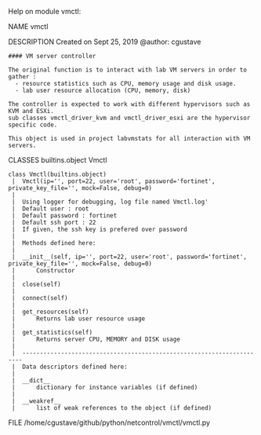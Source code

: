 Help on module vmctl:

NAME
    vmctl

DESCRIPTION
    Created on Sept 25, 2019
    @author: cgustave
    
    #### VM server controller
    
    The original function is to interact with lab VM servers in order to gather :
      - resource statistics such as CPU, memory usage and disk usage.
      - lab user resource allocation (CPU, memory, disk)
    
    The controller is expected to work with different hypervisors such as KVM and ESXi.
    sub classes vmctl_driver_kvm and vmctl_driver_esxi are the hypervisor specific code.
    
    This object is used in project labvmstats for all interaction with VM servers.

CLASSES
    builtins.object
        Vmctl
    
    class Vmctl(builtins.object)
     |  Vmctl(ip='', port=22, user='root', password='fortinet', private_key_file='', mock=False, debug=0)
     |  
     |  Using logger for debugging, log file named Vmctl.log'
     |  Default user : root
     |  Default password : fortinet
     |  Default ssh port : 22
     |  If given, the ssh key is prefered over password
     |  
     |  Methods defined here:
     |  
     |  __init__(self, ip='', port=22, user='root', password='fortinet', private_key_file='', mock=False, debug=0)
     |      Constructor
     |  
     |  close(self)
     |  
     |  connect(self)
     |  
     |  get_resources(self)
     |      Returns lab user resource usage
     |  
     |  get_statistics(self)
     |      Returns server CPU, MEMORY and DISK usage
     |  
     |  ----------------------------------------------------------------------
     |  Data descriptors defined here:
     |  
     |  __dict__
     |      dictionary for instance variables (if defined)
     |  
     |  __weakref__
     |      list of weak references to the object (if defined)

FILE
    /home/cgustave/github/python/netcontrol/vmctl/vmctl.py


